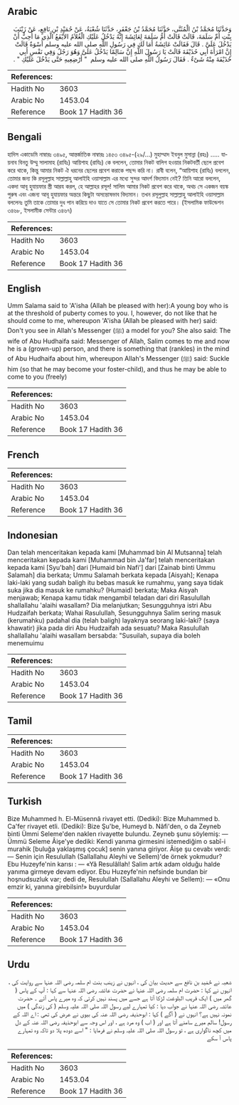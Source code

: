 ## Arabic


<div dir="rtl" lang="ar" style={{fontSize:'larger',backgroundColor:'#f8f9fa',padding:20}}>
وَحَدَّثَنَا مُحَمَّدُ بْنُ الْمُثَنَّى، حَدَّثَنَا مُحَمَّدُ بْنُ جَعْفَرٍ، حَدَّثَنَا شُعْبَةُ، عَنْ حُمَيْدِ بْنِ نَافِعٍ، عَنْ زَيْنَبَ بِنْتِ أُمِّ سَلَمَةَ، قَالَتْ قَالَتْ أُمُّ سَلَمَةَ لِعَائِشَةَ إِنَّهُ يَدْخُلُ عَلَيْكِ الْغُلاَمُ الأَيْفَعُ الَّذِي مَا أُحِبُّ أَنْ يَدْخُلَ عَلَىَّ ‏.‏ قَالَ فَقَالَتْ عَائِشَةُ أَمَا لَكِ فِي رَسُولِ اللَّهِ صلى الله عليه وسلم أُسْوَةٌ قَالَتْ إِنَّ امْرَأَةَ أَبِي حُذَيْفَةَ قَالَتْ يَا رَسُولَ اللَّهِ إِنَّ سَالِمًا يَدْخُلُ عَلَىَّ وَهُوَ رَجُلٌ وَفِي نَفْسِ أَبِي حُذَيْفَةَ مِنْهُ شَىْءٌ ‏.‏ فَقَالَ رَسُولُ اللَّهِ صلى الله عليه وسلم ‏ "‏ أَرْضِعِيهِ حَتَّى يَدْخُلَ عَلَيْكِ ‏"‏ ‏.‏
</div>
<div style={{backgroundColor:'#f8f9fa',padding:20, marginBottom: 10}}><table> <thead> <tr> <th>References:</th> <th></th> </tr> </thead> <tbody><tr><td>Hadith No</td><td>3603</td></tr><tr><td>Arabic No</td><td>1453.04</td></tr><tr><td>Reference</td><td>Book 17 Hadith 36</td></tr></tbody></table></div>

## Bengali


<div dir="ltr" lang="bn" style={{fontSize:'larger',backgroundColor:'#f8f9fa',padding:20}}>
হাদিস একাডেমি নাম্বারঃ ৩৪৯৫, আন্তর্জাতিক নাম্বারঃ ১৪৫৩ ৩৪৯৫-(২৯/...) মুহাম্মাদ ইবনুল মুসান্না (রহঃ) ..... যায়নাব বিনতু উম্মু সালামাহ (রাযিঃ) আয়িশাহ (রাযিঃ) কে বললেন, তোমার নিকট বালিগ হওয়ার নিকটবর্তী ছেলে প্রবেশ করে থাকে, কিন্তু আমার নিকট ঐ ধরনের ছেলের প্রবেশ করাকে পছন্দ করি না। রাবী বলেন, “আয়িশাহ (রাযিঃ) বললেন, তোমার জন্য কি রসূলুল্লাহ সাল্লাল্লাহু আলাইহি ওয়াসাল্লাম এর মধ্যে সুন্দর আদর্শ বিদ্যমান নেই? তিনি আরো বললেন, একদা আবূ হুযায়ফার স্ত্রী আরয করল, হে আল্লাহর রসূল! সালিম আমার নিকট প্রবেশ করে থাকে, অথচ সে একজন বয়স্ক পুরুষ এবং এজন্য আবূ হুযায়ফার অন্তরে কিছুটা অসন্তোষভাব বিদ্যমান। তখন রসূলুল্লাহ সাল্লাল্লাহু আলাইহি ওয়াসাল্লাম বললেনঃ তুমি তাকে তোমার দুধ পান করিয়ে দাও যাতে সে তোমার নিকট প্রবেশ করতে পারে। (ইসলামিক ফাউন্ডেশন ৩৪৬৮, ইসলামীক সেন্টার ৩৪৬৭)
</div>
<div style={{backgroundColor:'#f8f9fa',padding:20, marginBottom: 10}}><table> <thead> <tr> <th>References:</th> <th></th> </tr> </thead> <tbody><tr><td>Hadith No</td><td>3603</td></tr><tr><td>Arabic No</td><td>1453.04</td></tr><tr><td>Reference</td><td>Book 17 Hadith 36</td></tr></tbody></table></div>

## English


<div dir="ltr" lang="en" style={{fontSize:'larger',backgroundColor:'#f8f9fa',padding:20}}>
Umm Salama said to 'A'isha (Allah be pleased with her):A young boy who is at the threshold of puberty comes to you. I, however, do not like that he should come to me, whereupon 'A'isha (Allah be pleased with her) said: Don't you see in Allah's Messenger (ﷺ) a model for you? She also said: The wife of Abu Hudhaifa said: Messenger of Allah, Salim comes to me and now he is a (grown-up) person, and there is something that (rankles) in the mind of Abu Hudhaifa about him, whereupon Allah's Messenger (ﷺ) said: Suckle him (so that he may become your foster-child), and thus he may be able to come to you (freely)
</div>
<div style={{backgroundColor:'#f8f9fa',padding:20, marginBottom: 10}}><table> <thead> <tr> <th>References:</th> <th></th> </tr> </thead> <tbody><tr><td>Hadith No</td><td>3603</td></tr><tr><td>Arabic No</td><td>1453.04</td></tr><tr><td>Reference</td><td>Book 17 Hadith 36</td></tr></tbody></table></div>

## French


<div dir="ltr" lang="fr" style={{fontSize:'larger',backgroundColor:'#f8f9fa',padding:20}}>

</div>
<div style={{backgroundColor:'#f8f9fa',padding:20, marginBottom: 10}}><table> <thead> <tr> <th>References:</th> <th></th> </tr> </thead> <tbody><tr><td>Hadith No</td><td>3603</td></tr><tr><td>Arabic No</td><td>1453.04</td></tr><tr><td>Reference</td><td>Book 17 Hadith 36</td></tr></tbody></table></div>

## Indonesian


<div dir="ltr" lang="id" style={{fontSize:'larger',backgroundColor:'#f8f9fa',padding:20}}>
Dan telah menceritakan kepada kami [Muhammad bin Al Mutsanna] telah menceritakan kepada kami [Muhammad bin Ja'far] telah menceritakan kepada kami [Syu'bah] dari [Humaid bin Nafi'] dari [Zainab binti Ummu Salamah] dia berkata; Ummu Salamah berkata kepada [Aisyah]; Kenapa laki-laki yang sudah baligh itu bebas masuk ke rumahmu, yang saya tidak suka jika dia masuk ke rumahku? (Humaid) berkata; Maka Aisyah menjawab; Kenapa kamu tidak mengambil teladan dari diri Rasulullah shallallahu 'alaihi wasallam? Dia melanjutkan; Sesungguhnya istri Abu Hudzaifah berkata; Wahai Rasulullah, Sesungguhnya Salim sering masuk (kerumahku) padahal dia (telah baligh) layaknya seorang laki-laki? (saya khawatir) jika pada diri Abu Hudzaifah ada sesuatu? Maka Rasulullah shallallahu 'alaihi wasallam bersabda: "Susuilah, supaya dia boleh menemuimu
</div>
<div style={{backgroundColor:'#f8f9fa',padding:20, marginBottom: 10}}><table> <thead> <tr> <th>References:</th> <th></th> </tr> </thead> <tbody><tr><td>Hadith No</td><td>3603</td></tr><tr><td>Arabic No</td><td>1453.04</td></tr><tr><td>Reference</td><td>Book 17 Hadith 36</td></tr></tbody></table></div>

## Tamil


<div dir="ltr" lang="ta" style={{fontSize:'larger',backgroundColor:'#f8f9fa',padding:20}}>

</div>
<div style={{backgroundColor:'#f8f9fa',padding:20, marginBottom: 10}}><table> <thead> <tr> <th>References:</th> <th></th> </tr> </thead> <tbody><tr><td>Hadith No</td><td>3603</td></tr><tr><td>Arabic No</td><td>1453.04</td></tr><tr><td>Reference</td><td>Book 17 Hadith 36</td></tr></tbody></table></div>

## Turkish


<div dir="ltr" lang="tr" style={{fontSize:'larger',backgroundColor:'#f8f9fa',padding:20}}>
Bize Muhammed h. El-Müsennâ rivayet etti. (Dediki): Bize Muhammed b. Ca'fer rivayet etli. (Dediki): Bize Şu'be, Humeyd b. Nâfi'den, o da Zeyneb binti Ümmi Seleme'den naklen rivayette bulundu. Zeyneb şunu söylemiş: — Ümmü Seleme Âişe'ye dediki: Kendi yanıma girmesini istemediğim o sabî-i murahik [buluğa yaklaşmış çocuk] senin yanına giriyor. Âişe şu cevabı verdi: — Senin için Resulullah (Sallallahu Aleyhi ve Sellem)'de örnek yokmudur? Ebu Huzeyfe'nin karısı : — «Yâ Resulâllah! Salim artık adam olduğu halde yanıma girmeye devam ediyor. Ebu Huzeyfe'nin nefsinde bundan bir hoşnudsuzluk var; dedi de, Resulullah (Sallallahu Aleyhi ve Sellem): — «Onu emzir ki, yanına girebilsin!» buyurdular
</div>
<div style={{backgroundColor:'#f8f9fa',padding:20, marginBottom: 10}}><table> <thead> <tr> <th>References:</th> <th></th> </tr> </thead> <tbody><tr><td>Hadith No</td><td>3603</td></tr><tr><td>Arabic No</td><td>1453.04</td></tr><tr><td>Reference</td><td>Book 17 Hadith 36</td></tr></tbody></table></div>

## Urdu


<div dir="rtl" lang="ur" style={{fontSize:'larger',backgroundColor:'#f8f9fa',padding:20}}>
شعبہ نے حُمَید بن نافع سے حدیث بیان کی ، انہوں نے زینب بنت ام سلمہ رضی اللہ عنہا سے روایت کی ، انہوں نے کہا : حضرت ام سلمہ رضی اللہ عنہا نے حضرت عائشہ رضی اللہ عنہا سے کہا : آپ کے پاس ( گھر میں ) ایک قریب البلوغت لڑکا آتا ہے جسے میں پسند نہیں کرتی کہ وہ میرے پاس آئے ۔ حضرت عائشہ رضی اللہ عنہا نے جواب دیا : کیا تمہارے لیے رسول اللہ صلی اللہ علیہ وسلم ( کی زندگی ) میں نمونہ نہیں ہے؟ انہوں نے ( آگے ) کہا : ابوحذیفہ رضی اللہ عنہ کی بیوی نے عرض کی تھی : اے اللہ کے رسول! سالم میرے سامنے آتا ہے اور ( اب ) وہ مرد ہے ، اور اس وجہ سے ابوحذیفہ رضی اللہ عنہ کے دل میں کچھ ناگواری ہے ، تو رسول اللہ صلی اللہ علیہ وسلم نے فرمایا : " اسے دودھ پلا دو تاکہ وہ تمہارے پاس آ سکے
</div>
<div style={{backgroundColor:'#f8f9fa',padding:20, marginBottom: 10}}><table> <thead> <tr> <th>References:</th> <th></th> </tr> </thead> <tbody><tr><td>Hadith No</td><td>3603</td></tr><tr><td>Arabic No</td><td>1453.04</td></tr><tr><td>Reference</td><td>Book 17 Hadith 36</td></tr></tbody></table></div>